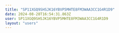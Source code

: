 ```yaml
---
title: "SP11XGQ9SHSJK16YBVP5MHTE8FM3WAA3CC1G4R1D9"
date: 2024-08-28T16:54:31.863Z
user: SP11XGQ9SHSJK16YBVP5MHTE8FM3WAA3CC1G4R1D9
layout: "users"
---
```

    